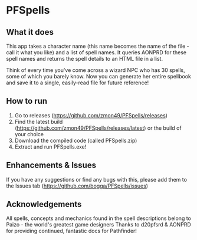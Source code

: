 # PFSpells

## What it does
This app takes a character name (this name becomes the name of the file - call it what you like) and a list of spell names. It queries AONPRD for these spell names and returns the spell details to an HTML file in a list.

Think of every time you've come across a wizard NPC who has 30 spells, some of which you barely know. Now you can generate her entire spellbook and save it to a single, easily-read file for future reference!

## How to run
1. Go to releases (https://github.com/zmon49/PFSpells/releases)
2. Find the latest build (https://github.com/zmon49/PFSpells/releases/latest) or the build of your choice
3. Download the compiled code (called PFSpells.zip)
4. Extract and run PFSpells.exe!

## Enhancements & Issues
If you have any suggestions or find any bugs with this, please add them to the Issues tab (https://github.com/bogga/PFSpells/issues)

## Acknowledgements
All spells, concepts and mechanics found in the spell descriptions belong to Paizo - the world's greatest game designers
Thanks to d20pfsrd & AONPRD for providing continued, fantastic docs for Pathfinder!
